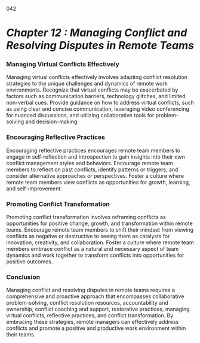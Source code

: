 042


# ***Chapter 12 : Managing Conflict and Resolving Disputes in Remote Teams***


### **Managing Virtual Conflicts Effectively**

Managing virtual conflicts effectively involves adapting conflict resolution strategies to the unique challenges and dynamics of remote work environments. Recognize that virtual conflicts may be exacerbated by factors such as communication barriers, technology glitches, and limited non-verbal cues. Provide guidance on how to address virtual conflicts, such as using clear and concise communication, leveraging video conferencing for nuanced discussions, and utilizing collaborative tools for problem-solving and decision-making.

### **Encouraging Reflective Practices**

Encouraging reflective practices encourages remote team members to engage in self-reflection and introspection to gain insights into their own conflict management styles and behaviors. Encourage remote team members to reflect on past conflicts, identify patterns or triggers, and consider alternative approaches or perspectives. Foster a culture where remote team members view conflicts as opportunities for growth, learning, and self-improvement.

### **Promoting Conflict Transformation**

Promoting conflict transformation involves reframing conflicts as opportunities for positive change, growth, and transformation within remote teams. Encourage remote team members to shift their mindset from viewing conflicts as negative or destructive to seeing them as catalysts for innovation, creativity, and collaboration. Foster a culture where remote team members embrace conflict as a natural and necessary aspect of team dynamics and work together to transform conflicts into opportunities for positive outcomes.

### **Conclusion**

Managing conflict and resolving disputes in remote teams requires a comprehensive and proactive approach that encompasses collaborative problem-solving, conflict resolution resources, accountability and ownership, conflict coaching and support, restorative practices, managing virtual conflicts, reflective practices, and conflict transformation. By embracing these strategies, remote managers can effectively address conflicts and promote a positive and productive work environment within their teams.

